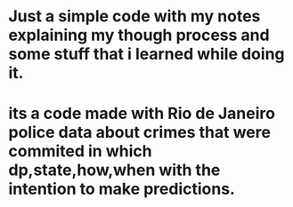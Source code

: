 # Just a simple code with my notes explaining my though process and some stuff that i learned while doing it.
# its a code made with Rio de Janeiro police data about crimes that were commited in which dp,state,how,when with the intention to make predictions.
